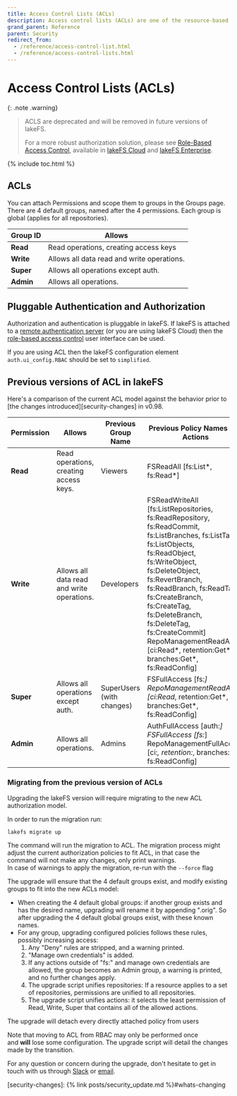 ```yaml
---
title: Access Control Lists (ACLs)
description: Access control lists (ACLs) are one of the resource-based options that you can use to manage access to your repositories and objects. There are limits to managing permissions using ACLs.
grand_parent: Reference
parent: Security
redirect_from:
  - /reference/access-control-list.html
  - /reference/access-control-lists.html
---
```


# Access Control Lists (ACLs)

{: .note .warning}
> ACLS are deprecated and will be removed in future versions of lakeFS.
> 
> For a more robust authorization solution, please see [Role-Based Access Control](./rbac.html), available in [lakeFS Cloud](../../understand/lakefs-cloud.html) and [lakeFS Enterprise](../../understand/enterprise/index.html). 


{% include toc.html %}

## ACLs

You can attach Permissions and scope them to groups in the Groups page.
There are 4 default groups, named after the 4 permissions. Each group is global (applies for all repositories).

| Group ID  | Allows                                     | 
|-----------|--------------------------------------------|
| **Read**  | Read operations, creating access keys      |
| **Write** | Allows all data read and write operations. |
| **Super** | Allows all operations except auth.         |
| **Admin** | Allows all operations.                     |

## Pluggable Authentication and Authorization

Authorization and authentication is pluggable in lakeFS. If lakeFS is attached to a [remote authentication server](remote-authenticator.html) (or you are using lakeFS Cloud) then the [role-based access control](rbac.html) user interface can be used.

If you are using ACL then the lakeFS configuration element `auth.ui_config.RBAC` should be set to `simplified`.

## Previous versions of ACL in lakeFS

Here's a comparison of the current ACL model against the behavior prior to [the changes introduced][security-changes] in v0.98.

| Permission | Allows                                     | Previous Group Name       | Previous Policy Names and Actions                                                                                                                                                                                                                                                                                                                                                | 
|------------|--------------------------------------------|---------------------------|----------------------------------------------------------------------------------------------------------------------------------------------------------------------------------------------------------------------------------------------------------------------------------------------------------------------------------------------------------------------------------|
| **Read**   | Read operations, creating access keys.     | Viewers                   | FSReadAll \[fs:List*, fs:Read*]                                                                                                                                                                                                                                                                                                                                                  |
| **Write**  | Allows all data read and write operations. | Developers                | FSReadWriteAll \[fs:ListRepositories, fs:ReadRepository, fs:ReadCommit, fs:ListBranches, fs:ListTags, fs:ListObjects, fs:ReadObject, fs:WriteObject, fs:DeleteObject, fs:RevertBranch, fs:ReadBranch, fs:ReadTag, fs:CreateBranch, fs:CreateTag, fs:DeleteBranch, fs:DeleteTag, fs:CreateCommit] RepoManagementReadAll \[ci:Read*, retention:Get*, branches:Get*, fs:ReadConfig] |
| **Super**  | Allows all operations except auth.         | SuperUsers (with changes) | FSFullAccess  \[fs:*] RepoManagementReadAll \[ci:Read*, retention:Get*, branches:Get*, fs:ReadConfig]                                                                                                                                                                                                                                                                            |
| **Admin**  | Allows all operations.                     | Admins                    | AuthFullAccess \[auth:*]  FSFullAccess \[fs:*]  RepoManagementFullAccess \[ci:*, retention:*, branches:*, fs:ReadConfig]                                                                                                                                                                                                                                                         |

### Migrating from the previous version of ACLs

Upgrading the lakeFS version will require migrating to the new ACL authorization model.

In order to run the migration run:
```
lakefs migrate up
```

The command will run the migration to ACL. The migration process might adjust the current authorization policies to fit ACL, in that case the command will not make any changes, only print warnings.  
In case of warnings to apply the migration, re-run with the  `--force`  flag

The upgrade will ensure that the 4 default groups exist, and modify existing groups to fit into the new ACLs model:
-  When creating the 4 default global groups: if another group exists and has the desired name, upgrading will rename it by appending ".orig". So after upgrading the 4 default global groups exist, with these known names.
- For any group, upgrading configured policies follows these rules, possibly increasing access:
    1. Any "Deny" rules are stripped, and a warning printed.
    2. "Manage own credentials" is added.
    3. If any actions outside of "fs:" and manage own credentials are allowed, the group becomes an Admin group, a warning is printed, and no further changes apply.
    4. The upgrade script unifies repositories: If a resource applies to a set of repositories, permissions are unified to all repositories.
    5. The upgrade script unifies actions: it selects the least permission of Read, Write, Super that contains all of the allowed actions.

The upgrade will detach every directly attached policy from users 

Note that moving to ACL from RBAC may only be performed once and **will** lose some configuration.  The upgrade script will detail the changes made by the transition.

For any question or concern during the upgrade, don't hesitate to get in touch with us through [Slack](https://lakefs.io/slack) or [email](mailto:support@treeverse.io).

[security-changes]:  {% link posts/security_update.md %}#whats-changing
